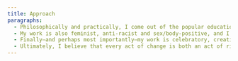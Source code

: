 ```yaml
---
title: Approach
paragraphs:
  - Philosophically and practically, I come out of the popular education movement. This means that all of my work is based on the principles of reflection and action - together, we use creative tools to see and feel circumstances differently, enabling each other to act differently. Popular education is a profoundly collaborative theory of learning, and the goal of the learning process is to build capacity from within the group. (If you want to learn more about popular education, here’s a great primer - http://www.practicingfreedom.org/offerings/popular-education/)
  - My work is also feminist, anti-racist and sex/body-positive, and I work from an anti-oppression lens. That means that I strive to create spaces and systems that are nourishing for people who have been/are historically or currently minoritized and marginalized, spaces which help them to unfurl their own talents and capacities with as much safety as possible. Each space looks different, depending on the specific dynamics at work. It also means that I am very conscious of the influence of violence, colonialism, systemic inequality and shame on our society and thus our social movements; I work to make these impacts visible in our organizations, so that they can be transformed.
  - Finally—and perhaps most importantly—my work is celebratory, creative and somatic. I believe in the primacy of the body and the need to start there, so I use elements of Body Mind Centering, yoga, dance, breathwork, intuitive movement and somatic awareness in my group-work. Movement helps us see and feel things differently, and it integrates other kinds of intelligence into our problem-solving. I also believe that creative, mind-blowing solutions to problems are necessary, myriad and contained within the problems themselves; eliciting creativity is a big part of what I do.
  - Ultimately, I believe that every act of change is both an act of risk and an act of faith, and therefore something to be celebrated. And, as many people around the world know, celebration is a way to build accountability, joy and resilience into our communities and relationships, so I always build in ways to celebrate how far we have come and how far we are going. Music, good food, dance, boardgames and all kinds of fun are in order! (Maybe it’s just me with the boardgames but you get what I mean.)
---
```

